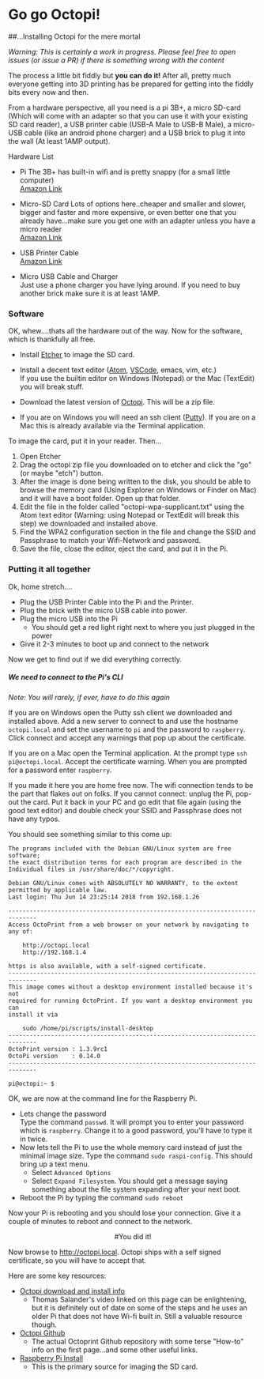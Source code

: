 
# Go go Octopi!

##...Installing Octopi for the mere mortal

*Warning: This is certainly a work in progress. Please feel free to open issues (or issue a PR) if there is something wrong with the content*

The process a little bit fiddly but **you can do it!** After all, pretty much everyone getting into 3D printing has be prepared for getting into the fiddly bits every now and then.

From a hardware perspective, all you need is a pi 3B+, a micro SD-card (Which will come with an adapter so that you can use it with your existing SD card reader), a USB printer cable (USB-A Male to USB-B Male), a micro-USB cable (like an android phone charger) and a USB brick to plug it into the wall (At least 1AMP output).

Hardware List

- Pi
The 3B+ has built-in wifi and is pretty snappy (for a small little computer)<br>
[Amazon Link](https://smile.amazon.com/Raspberry-Pi-RASPBERRYPI3-MODB-1GB-Model-Motherboard/dp/B01CD5VC92/ref=sr_1_7?s=electronics&ie=UTF8&qid=1532567506&sr=1-7&keywords=raspberry+pi+3+b%2B#customerReviews)

- Micro-SD Card
Lots of options here..cheaper and smaller and slower, bigger and faster and more expensive, or even better one that you already have...make sure you get one with an adapter unless you have a micro reader<br>
[Amazon Link](https://smile.amazon.com/Samsung-MicroSDXC-Memory-Adapter-MB-MC64GA/dp/B06XFWPXYD/ref=sr_1_8?s=electronics&ie=UTF8&qid=1532567603&sr=1-8&keywords=micro+sd+card)

- USB Printer Cable<br>
[Amazon Link](https://smile.amazon.com/AmazonBasics-USB-2-0-Cable-Male/dp/B00NH11KIK/ref=sr_1_4?s=pc&ie=UTF8&qid=1532567277&sr=1-4&keywords=usb+printer+cable)

- Micro USB Cable and Charger<br>
Just use a phone charger you have lying around. If you need to buy another brick make sure it is at least 1AMP.

### Software

OK, whew....thats all the hardware out of the way. Now for the software, which is thankfully all free. 

- Install [Etcher](https://etcher.io/) to image the SD card.<br>

- Install a decent text editor ([Atom](https://atom.io/), [VSCode](https://code.visualstudio.com/), emacs, vim, etc.)<br>
If you use the builtin editor on Windows (Notepad) or the Mac (TextEdit) you will break stuff.<br>

- Download the latest version of [Octopi](https://octoprint.org/download/). This will be a zip file.

- If you are on Windows you will need an ssh client ([Putty](https://www.chiark.greenend.org.uk/~sgtatham/putty/)). If you are on a Mac this is already available via the Terminal application.<br>


To image the card, put it in your reader. Then...

1. Open Etcher
2. Drag the octopi zip file you downloaded on to etcher and click the "go" (or maybe "etch") button. 
3. After the image is done being written to the disk, you should be able to browse the memory card (Using Explorer on Windows or Finder on Mac) and it will have a boot folder. Open up that folder.
4. Edit the file in the folder called "octopi-wpa-supplicant.txt" using the Atom text editor (Warning: using Notepad or TextEdit will break this step) we downloaded and installed above.
5. Find the WPA2 configuration section in the file and change the SSID and Passphrase to match your Wifi-Network and password.
6. Save the file, close the editor, eject the card, and put it in the Pi. 


### Putting it all together

Ok, home stretch....

- Plug the USB Printer Cable into the Pi and the Printer.
- Plug the brick with the micro USB cable into power.
- Plug the micro USB into the Pi
  - You should get a red light right next to where you just plugged in the power
- Give it 2-3 minutes to boot up and connect to the network

Now we get to find out if we did everything correctly. 

##### We need to connect to the Pi's CLI 

*Note: You will rarely, if ever, have to do this again*

If you are on Windows open the Putty ssh client we downloaded and installed above. Add a new server to connect to and use the hostname `octopi.local` and set the username to `pi` and the password to `raspberry`. Click connect and accept any warnings that pop up about the certificate.

If you are on a Mac open the Terminal application. At the prompt type `ssh pi@octopi.local`. Accept the certificate warning. When you are prompted for a password enter `raspberry`.

If you made it here you are home free now. The wifi connection tends to be the part that flakes out on folks. If you cannot connect: unplug the Pi, pop-out the card. Put it back in your PC and go edit that file again (using the good text editor) and double check your SSID and Passphrase does not have any typos. 

You should see something similar to this come up:

```
The programs included with the Debian GNU/Linux system are free software;
the exact distribution terms for each program are described in the
Individual files in /usr/share/doc/*/copyright.

Debian GNU/Linux comes with ABSOLUTELY NO WARRANTY, to the extent
permitted by applicable law.
Last login: Thu Jun 14 23:25:14 2018 from 192.168.1.26

------------------------------------------------------------------------------
Access OctoPrint from a web browser on your network by navigating to any of:

    http://octopi.local
    http://192.168.1.4

https is also available, with a self-signed certificate.
------------------------------------------------------------------------------
This image comes without a desktop environment installed because it's not
required for running OctoPrint. If you want a desktop environment you can
install it via

    sudo /home/pi/scripts/install-desktop
------------------------------------------------------------------------------
OctoPrint version : 1.3.9rc1
OctoPi version    : 0.14.0
------------------------------------------------------------------------------

pi@octopi:~ $
```

OK, we are now at the command line for the Raspberry Pi.

- Lets change the password<br>
  Type the command `passwd`. It will prompt you to enter your password which is `raspberry`. Change it to a good password, you'll have to type it in twice.
- Now lets tell the Pi to use the whole memory card instead of just the minimal image size. Type the command `sudo raspi-config`. This should bring up a text menu.
  - Select `Advanced Options`
  - Select `Expand Filesystem`. You should get a message saying something about the file system expanding after your next boot.
- Reboot the Pi by typing the command `sudo reboot`

Now your Pi is rebooting and you should lose your connection. Give it a couple of minutes to reboot and connect to the network.

<center>

#You did it!

</center>

Now browse to <http://octopi.local>. Octopi ships with a self signed certificate, so you will have to accept that. 

Here are some key resources:

- [Octopi download and install info](https://octoprint.org/download/)
  - Thomas Salander's video linked on this page can be enlightening, but it is definitely out of date on some of the steps and he uses an older Pi that does not have Wi-fi built in. Still a valuable resource though.
- [Octopi Github](https://github.com/guysoft/OctoPi#how-to-use-it)
  - The actual Octoprint Github repository with some terse "How-to" info on the first page...and some other useful links.
- [Raspberry Pi Install](https://www.raspberrypi.org/documentation/installation/installing-images/README.md)
  - This is the primary source for imaging the SD card.


